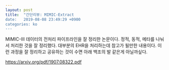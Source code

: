 ```yaml
---
layout: post
title:  "간단리뷰: MIMIC-Extract
date:   2019-08-08 23:49:29 +0900
categories: ko
---
```


MIMIC-III 데이터의 전처리 파이프라인을 잘 정리한 논문이다.
정적, 동적, 메타를 나눠서 처리한 것을 잘 정리했다.
대부분의 EHR을 처리하는데 참고가 될만한 내용이다. 
이런 과정을 잘 정리하고 공유하는 것이 수면 아래 백조의 발 같은게 아닐까싶다.

https://arxiv.org/pdf/1907.08322.pdf
